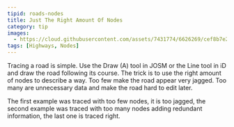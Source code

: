 ```yaml
---
tipid: roads-nodes
title: Just The Right Amount Of Nodes
category: tip
images:
  - https://cloud.githubusercontent.com/assets/7431774/6626269/cef8b7e2-c8cb-11e4-8cda-7d1246185bf8.png
tags: [Highways, Nodes]
---
```


Tracing a road is simple. Use the Draw (A) tool in JOSM or the Line tool in iD and draw the road following its course. The trick is to use the right amount of nodes to describe a way. Too few make the road appear very jagged. Too many are unnecessary data and make the road hard to edit later.

The first example was traced with too few nodes, it is too jagged, the second example was traced with too many nodes adding redundant information, the last one is traced right.
